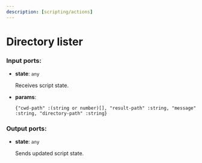 ```yaml
---
description: [scripting/actions]
---
```


# Directory lister

### Input ports:

* __state__: ` any `

    Receives script state.


* __params__: 
    ```
    {"cwd-path" :(string or number)[], "result-path" :string, "message" :string, "directory-path" :string}
    ```

### Output ports:

* __state__: ` any `

    Sends updated script state.

